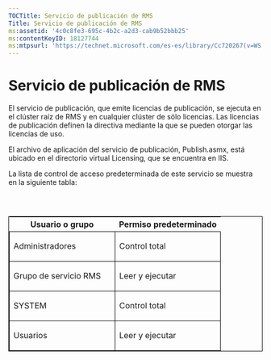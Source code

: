 ```yaml
---
TOCTitle: Servicio de publicación de RMS
Title: Servicio de publicación de RMS
ms:assetid: '4c0c8fe3-695c-4b2c-a2d3-cab9b52bbb25'
ms:contentKeyID: 18127744
ms:mtpsurl: 'https://technet.microsoft.com/es-es/library/Cc720267(v=WS.10)'
---
```


Servicio de publicación de RMS
==============================

El servicio de publicación, que emite licencias de publicación, se ejecuta en el clúster raíz de RMS y en cualquier clúster de sólo licencias. Las licencias de publicación definen la directiva mediante la que se pueden otorgar las licencias de uso.

El archivo de aplicación del servicio de publicación, Publish.asmx, está ubicado en el directorio virtual Licensing, que se encuentra en IIS.

La lista de control de acceso predeterminada de este servicio se muestra en la siguiente tabla:

###  

<p> </p>
<table style="border:1px solid black;">
<colgroup>
<col width="50%" />
<col width="50%" />
</colgroup>
<thead>
<tr class="header">
<th>Usuario o grupo</th>
<th>Permiso predeterminado</th>
</tr>
</thead>
<tbody>
<tr class="odd">
<td style="border:1px solid black;"><p>Administradores</p></td>
<td style="border:1px solid black;"><p>Control total</p></td>
</tr>  
<tr class="even">
<td style="border:1px solid black;"><p>Grupo de servicio RMS</p></td>
<td style="border:1px solid black;"><p>Leer y ejecutar</p></td>
</tr>  
<tr class="odd">
<td style="border:1px solid black;"><p>SYSTEM</p></td>
<td style="border:1px solid black;"><p>Control total</p></td>
</tr>  
<tr class="even">
<td style="border:1px solid black;"><p>Usuarios</p></td>
<td style="border:1px solid black;"><p>Leer y ejecutar</p></td>
</tr>  
</tbody>  
</table>
